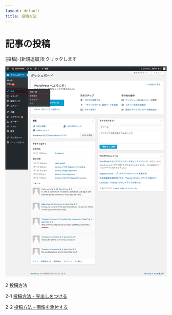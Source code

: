 ```yaml
---
layout: default
title: 投稿方法 
---
```


# 記事の投稿

[投稿]-[新規追加]をクリックします

![kana](./images/toukou.png)

2 投稿方法

2-1 [投稿方法 - 見出しをつける](./index-1.html)

2-2 [投稿方法 - 画像を添付する](./index-2.html)
